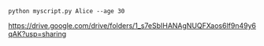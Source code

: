 ```
python myscript.py Alice --age 30

```
https://drive.google.com/drive/folders/1_s7eSbIHANAgNUQFXaos6lf9n49y6qAK?usp=sharing
